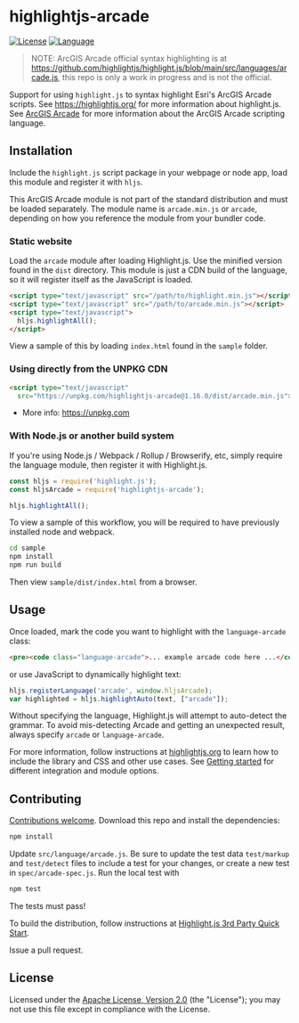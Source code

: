 # highlightjs-arcade

[![License](https://badgen.net/badge/license/Apache-2.0/blue)](https://github.com/jf990/highlightjs-arcade/blob/master/LICENSE)
[![Language](https://badgen.net/badge/language/Arcade-1.16.0/purple)](https://developers.arcgis.com/arcade/)

> NOTE: ArcGIS Arcade official syntax highlighting is at https://github.com/highlightjs/highlight.js/blob/main/src/languages/arcade.js, this repo is only a work in progress and is not the official.

Support for using `highlight.js` to syntax highlight Esri's ArcGIS Arcade scripts. See https://highlightjs.org/ for more information about highlight.js. See [ArcGIS Arcade](https://developers.arcgis.com/arcade/) for more information about the ArcGIS Arcade scripting language.

## Installation

Include the `highlight.js` script package in your webpage or node app, load this module and register it with `hljs`.

This ArcGIS Arcade module is not part of the standard distribution and must be loaded separately. The module name is `arcade.min.js` or `arcade`, depending on how you reference the module from your bundler code.

### Static website

Load the `arcade` module after loading Highlight.js.  Use the minified version found in the `dist` directory.  This module is just a CDN build of the language, so it will register itself as the JavaScript is loaded.

```html
<script type="text/javascript" src="/path/to/highlight.min.js"></script>
<script type="text/javascript" src="/path/to/arcade.min.js"></script>
<script type="text/javascript">
  hljs.highlightAll();
</script>
```

View a sample of this by loading `index.html` found in the `sample` folder.

### Using directly from the UNPKG CDN

```html
<script type="text/javascript"
  src="https://unpkg.com/highlightjs-arcade@1.16.0/dist/arcade.min.js"></script>
```

- More info: <https://unpkg.com>

### With Node.js or another build system

If you're using Node.js / Webpack / Rollup / Browserify, etc, simply require the language module, then register it with Highlight.js.

```javascript
const hljs = require('highlight.js');
const hljsArcade = require('highlightjs-arcade');

hljs.highlightAll();
```

To view a sample of this workflow, you will be required to have previously installed node and webpack.

```bash
cd sample
npm install
npm run build
```

Then view `sample/dist/index.html` from a browser.

## Usage

Once loaded, mark the code you want to highlight with the `language-arcade` class:

```html
<pre><code class="language-arcade">... example arcade code here ...</code></pre>
```

or use JavaScript to dynamically highlight text:

```javascript
hljs.registerLanguage('arcade', window.hljsArcade);
var highlighted = hljs.highlightAuto(text, ["arcade"]);
```

Without specifying the language, Highlight.js will attempt to auto-detect the grammar. To avoid mis-detecting Arcade and getting an unexpected result, always specify `arcade` or `language-arcade`.

For more information, follow instructions at [highlightjs.org](https://highlightjs.org/usage/) to learn how to include the library and CSS and other use cases. See [Getting started](https://github.com/highlightjs/highlight.js#getting-started) for different integration and module options.

## Contributing

[Contributions welcome](https://github.com/esri/contributing). Download this repo and install the dependencies:

```bash
npm install
```

Update `src/language/arcade.js`. Be sure to update the test data `test/markup` and `test/detect` files to include a test for your changes, or create a new test in `spec/arcade-spec.js`. Run the local test with

```bash
npm test
```

The tests must pass!

To build the distribution, follow instructions at [Highlight.js 3rd Party Quick Start](https://github.com/highlightjs/highlight.js/blob/master/extra/3RD_PARTY_QUICK_START.md).

Issue a pull request.

## License

Licensed under the [Apache License, Version 2.0](http://www.apache.org/licenses/LICENSE-2.0) (the "License"); you may not use this file except in compliance with the License.

